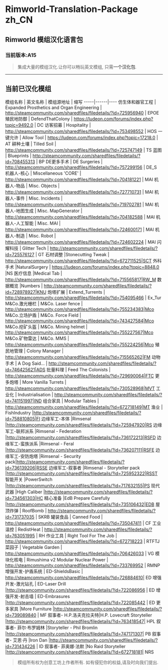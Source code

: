 # Rimworld-Translation-Package zh_CN
## Rimworld 模组汉化语言包
### 当前版本:A15
> 集成大量的模组汉化.让你可以畅玩英文模组, 只需**一个汉化包**.


----------


## 当前已汉化模组
模组名称 | 英文名称 | 模组源地址 | 缩写
-----|------|----
仿生体和器官工程    | Expanded Prosthetics and Organ Engineering    | http://steamcommunity.com/sharedfiles/filedetails/?id=725956940	|	EPOE
殖民地防御    | DefendThatColony    | https://ludeon.com/forums/index.php?topic=9492.0	|	DC
访客招募    | Hospitality    | http://steamcommunity.com/sharedfiles/filedetails/?id=753498552	|	HOS
一键允许    | Allow Tool   | https://ludeon.com/forums/index.php?topic=17218.0	|	AT
耕种土壤    | Tilled Soil    | http://steamcommunity.com/sharedfiles/filedetails/?id=725747149	|	TS
蓝图    | Blueprints    | http://steamcommunity.com/sharedfiles/filedetails/?id=708455313	|	BP
DE更多手术    | DE Surgeries    | http://steamcommunity.com/sharedfiles/filedetails/?id=757299156	| DE_S	
机器人-核心 | Miscellaneous 'CORE' | http://steamcommunity.com/sharedfiles/filedetails/?id=704181221 | MAI
机器人-物品 | Misc. Objects | http://steamcommunity.com/sharedfiles/filedetails/?id=727710731 | MAI
机器人-事件 | Misc. Incidents | http://steamcommunity.com/sharedfiles/filedetails/?id=719702781 | MAI
机器人-地图生成 | Misc. MapGenerator | http://steamcommunity.com/sharedfiles/filedetails/?id=704182588 | MAI
机器人-人工智能 | Misc. MAI | http://steamcommunity.com/sharedfiles/filedetails/?id=724600171 | MAI
机器人-制造 | Misc. Robot | http://steamcommunity.com/sharedfiles/filedetails/?id=724602224 | MAI
闪耀科技 | Glitter Tech | http://steamcommunity.com/sharedfiles/filedetails/?id=725576127 | GT
石材调整 |Stonecutting Tweak | http://steamcommunity.com/sharedfiles/filedetails/?id=672711525|SCT
外科手术 |NaturalSurgery | https://ludeon.com/forums/index.php?topic=8848.0 |NS 
医疗信息 |Medical Tab | http://steamcommunity.com/sharedfiles/filedetails/?id=715565817|RW_M
数据概览 |Numbers | http://steamcommunity.com/sharedfiles/filedetails/?id=728978927|KNU
炮塔扩展 | Extend_Turrents | http://steamcommunity.com/sharedfiles/filedetails/?id=754095466 | Ex_Tur
M&Co.激光栅栏 | M&Co. Laser fence | http://steamcommunity.com/sharedfiles/filedetails/?id=755234383|Mco
M&Co.立场护盾 | M&Co. Force Field | http://steamcommunity.com/sharedfiles/filedetails/?id=743427584|Mco
M&Co.挖矿头盔 | M&Co. Mining helmet | http://steamcommunity.com/sharedfiles/filedetails/?id=755227567|Mco
M&Co.矿物雷达 | M&Co. MMS | http://steamcommunity.com/sharedfiles/filedetails/?id=755224256|Mco
殖民地管理 | Colony Manager | http://steamcommunity.com/sharedfiles/filedetails/?id=715565262|FM
动物手术 | A Dog Said... | http://steamcommunity.com/sharedfiles/filedetails/?id=746425621|ADS
批量料理 | Feed The Colonists | http://steamcommunity.com/sharedfiles/filedetails/?id=729690064|FTC
更多炮塔 | More Vanilla Turrets | http://steamcommunity.com/sharedfiles/filedetails/?id=730528968|MVT
工业化 | Industrialisation  | http://steamcommunity.com/sharedfiles/filedetails/?id=741151997|IND
组合家具  | Modular Tables | http://steamcommunity.com/sharedfiles/filedetails/?id=672718149|MT
渔业  | FishIndustry |http://steamcommunity.com/sharedfiles/filedetails/?id=758810805|FI
边缘军工-本体 |Rimsenal |http://steamcommunity.com/sharedfiles/filedetails/?id=725947920|RS
边缘军工-联邦派系 |Rimsenal - Federation |http://steamcommunity.com/sharedfiles/filedetails/?id=736172213|RSFD
边缘军工-蛮族派系 |Rimsenal - Feral |http://steamcommunity.com/sharedfiles/filedetails/?id=736207111|RSFE
边缘军工-安防炮塔 |Rimsenal - Security pack|http://steamcommunity.com/sharedfiles/filedetails/?id=736139206|RSSE
边缘军工-叙事者 |Rimsenal - Storyteller pack |http://steamcommunity.com/sharedfiles/filedetails/?id=725952322|RSST
智能开关 |PowerSwitch |http://steamcommunity.com/sharedfiles/filedetails/?id=717632155|PS
现代武器 |High Caliber |http://steamcommunity.com/sharedfiles/filedetails/?id=734561303|HC
精心准备 |EdB Prepare Carefully |http://steamcommunity.com/sharedfiles/filedetails/?id=735106432|EDB
屋顶炸弹  | RoofBomb  | http://steamcommunity.com/sharedfiles/filedetails/?id=731737035	|	SKRB
罐装食品  | Canned Food  | http://steamcommunity.com/sharedfiles/filedetails/?id=735047411	|	CF
工业温控  | RedistHeat  | http://steamcommunity.com/sharedfiles/filedetails/?id=763051995	|	RH
作业工具  | Right Tool For The Job  | http://steamcommunity.com/sharedfiles/filedetails/?id=672718223	|	RTFTJ
菜园子  | Vegetable Garden  | http://steamcommunity.com/sharedfiles/filedetails/?id=706426033	|	VG
模块化核电  | Rimushima v2 Modular Nuclear Power | http://steamcommunity.com/sharedfiles/filedetails/?id=733769952	|	RMNP
增强开发-护盾系统  | ED-ShieldsBasic | http://steamcommunity.com/sharedfiles/filedetails/?id=726884610|	ED
增强开发-激光钻孔 | ED-Laser Drill |http://steamcommunity.com/sharedfiles/filedetails/?id=722086956	|	ED
增强开发-射击墙 | ED-Embrasures |http://steamcommunity.com/sharedfiles/filedetails/?id=722085442	|	ED
更多家具 |More Furniture |http://steamcommunity.com/sharedfiles/filedetails/?id=739089840 | MF
叙事者- H.P.洛夫克拉夫特|H.P. Lovecraft Storyteller  |http://steamcommunity.com/sharedfiles/filedetails/?id=763418547| HPL
叙事者- 菲尔·布罗姆林 |Storyteller - Phil Bromlin |http://steamcommunity.com/sharedfiles/filedetails/?id=747171307| PB
叙事者- 艾恩·丹 |Iron Dan  |http://steamcommunity.com/sharedfiles/filedetails/?id=731434226 | ID
叙事者- 菲奥娜·法默 |No Raid Storyteller |http://steamcommunity.com/sharedfiles/filedetails/?id=672718181| NRS



>模组所有权为创意工坊上作者所有.
如有侵犯你的权益,请及时向我们提出.